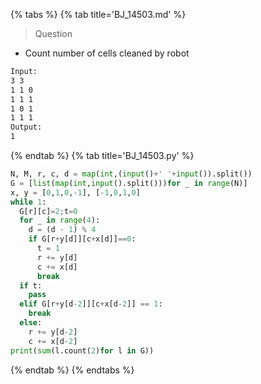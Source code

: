 {% tabs %}
{% tab title='BJ_14503.md' %}

> Question

* Count number of cells cleaned by robot

```txt
Input:
3 3
1 1 0
1 1 1
1 0 1
1 1 1
Output:
1
```

{% endtab %}
{% tab title='BJ_14503.py' %}

```py
N, M, r, c, d = map(int,(input()+' '+input()).split())
G = [list(map(int,input().split()))for _ in range(N)]
x, y = [0,1,0,-1], [-1,0,1,0]
while 1:
  G[r][c]=2;t=0
  for _ in range(4):
    d = (d - 1) % 4
    if G[r+y[d]][c+x[d]]==0:
      t = 1
      r += y[d]
      c += x[d]
      break
  if t:
    pass
  elif G[r+y[d-2]][c+x[d-2]] == 1:
    break
  else:
    r += y[d-2]
    c += x[d-2]
print(sum(l.count(2)for l in G))
```

{% endtab %}
{% endtabs %}

